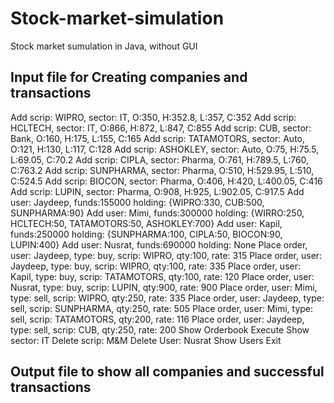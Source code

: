 # Stock-market-simulation
Stock market sumulation in Java, without GUI

## Input file for Creating companies and transactions
Add scrip: WIPRO, sector: IT, O:350, H:352.8, L:357, C:352
Add scrip: HCLTECH, sector: IT, O:866, H:872, L:847, C:855
Add scrip: CUB, sector: Bank, O:160, H:175, L:155, C:165
Add scrip: TATAMOTORS, sector: Auto, O:121, H:130, L:117, C:128
Add scrip: ASHOKLEY, sector: Auto, O:75, H:75.5, L:69.05, C:70.2
Add scrip: CIPLA, sector: Pharma, O:761, H:789.5, L:760, C:763.2
Add scrip: SUNPHARMA, sector: Pharma, O:510, H:529.95, L:510, C:524.5
Add scrip: BIOCON, sector: Pharma, O:406, H:420, L:400.05, C:416
Add scrip: LUPIN, sector: Pharma, O:908, H:925, L:902.05, C:917.5
Add user: Jaydeep, funds:155000 holding: {WIPRO:330, CUB:500, SUNPHARMA:90}
Add user: Mimi, funds:300000 holding: {WIRRO:250, HCLTECH:50, TATAMOTORS:50, ASHOKLEY:700}
Add user: Kapil, funds:250000 holding: {SUNPHARMA:100, CIPLA:50, BIOCON:90, LUPIN:400}
Add user: Nusrat, funds:690000 holding: None
Place order, user: Jaydeep, type: buy, scrip: WIPRO, qty:100, rate: 315
Place order, user: Jaydeep, type: buy, scrip: WIPRO, qty:100, rate: 335
Place order, user: Kapil, type: buy, scrip: TATAMOTORS, qty:100, rate: 120
Place order, user: Nusrat, type: buy, scrip: LUPIN, qty:900, rate: 900
Place order, user: Mimi, type: sell, scrip: WIPRO, qty:250, rate: 335
Place order, user: Jaydeep, type: sell, scrip: SUNPHARMA, qty:250, rate: 505
Place order, user: Mimi, type: sell, scrip: TATAMOTORS, qty:200, rate: 116
Place order, user: Jaydeep, type: sell, scrip: CUB, qty:250, rate: 200
Show Orderbook
Execute
Show sector: IT
Delete scrip: M&M
Delete User: Nusrat
Show Users
Exit

## Output file to show all companies and successful transactions

